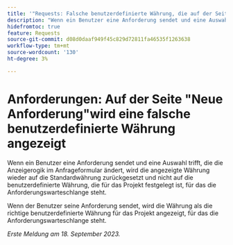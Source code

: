 ```yaml
---
title: '"Requests: Falsche benutzerdefinierte Währung, die auf der Seite "Neue Anfrage"angezeigt wird'
description: "Wenn ein Benutzer eine Anforderung sendet und eine Auswahl trifft, die die Anzeigerogik im Anfrageformular ändert, wird die angezeigte Währung wieder in die Standardwährung zurückgesetzt und nicht in die benutzerdefinierte Währung, die für das Projekt festgelegt ist, für das die Anforderungswarteschlange steht."
hidefromtoc: true
feature: Requests
source-git-commit: d08d0daaf949f45c829d72811fa46535f1263638
workflow-type: tm+mt
source-wordcount: '130'
ht-degree: 3%

---
```



# Anforderungen: Auf der Seite &quot;Neue Anforderung&quot;wird eine falsche benutzerdefinierte Währung angezeigt

Wenn ein Benutzer eine Anforderung sendet und eine Auswahl trifft, die die Anzeigerogik im Anfrageformular ändert, wird die angezeigte Währung wieder auf die Standardwährung zurückgesetzt und nicht auf die benutzerdefinierte Währung, die für das Projekt festgelegt ist, für das die Anforderungswarteschlange steht.

Wenn der Benutzer seine Anforderung sendet, wird die Währung als die richtige benutzerdefinierte Währung für das Projekt angezeigt, für das die Anforderungswarteschlange steht.

_Erste Meldung am 18. September 2023._
